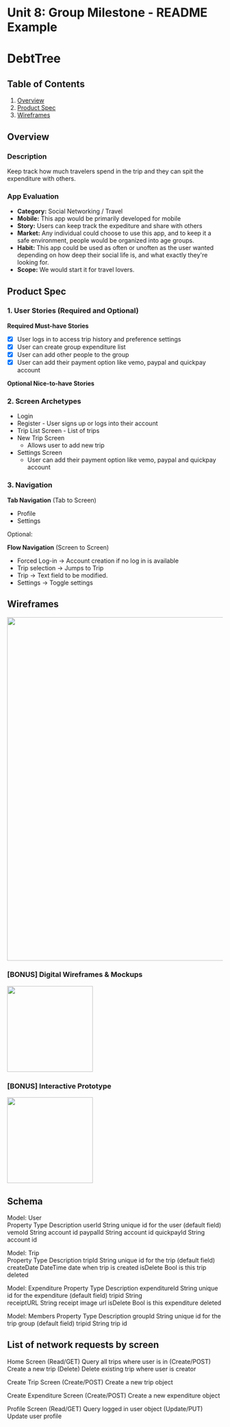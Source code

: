Unit 8: Group Milestone - README Example
===
# DebtTree

## Table of Contents
1. [Overview](#Overview)
1. [Product Spec](#Product-Spec)
1. [Wireframes](#Wireframes)

## Overview
### Description
Keep track how much travelers spend in the trip and they can spit the expenditure with others.

### App Evaluation
- **Category:** Social Networking / Travel
- **Mobile:** This app would be primarily developed for mobile
- **Story:** Users can keep track the expediture and share with others
- **Market:** Any individual could choose to use this app, and to keep it a safe environment, people would be organized into age groups.
- **Habit:** This app could be used as often or unoften as the user wanted depending on how deep their social life is, and what exactly they're looking for.
- **Scope:** We would start it for travel lovers.

## Product Spec
### 1. User Stories (Required and Optional)

**Required Must-have Stories**

-[x] User logs in to access trip history and preference settings
-[x] User can create group expenditure list
-[x] User can add other people to the group
-[x] User can add their payment option like vemo, paypal and quickpay account

**Optional Nice-to-have Stories**

### 2. Screen Archetypes

* Login 
* Register - User signs up or logs into their account
* Trip List Screen - List of trips
* New Trip Screen 
   * Allows user to add new trip 
* Settings Screen
   * User can add their payment option like vemo, paypal and quickpay account

### 3. Navigation

**Tab Navigation** (Tab to Screen)

* Profile
* Settings

Optional:

**Flow Navigation** (Screen to Screen)
* Forced Log-in -> Account creation if no log in is available
* Trip selection -> Jumps to Trip
* Trip -> Text field to be modified. 
* Settings -> Toggle settings

## Wireframes
<img src="" width=800><br>

### [BONUS] Digital Wireframes & Mockups
<img src="" height=200>

### [BONUS] Interactive Prototype
<img src="" width=200>

## Schema
Model:	User	
Property 	Type	Description
userId	String	unique id for the user (default field)
vemoId	String	account id
paypalId	String	account id
quickpayId	String	account id
		
Model:	Trip	
Property 	Type	Description
tripId	String	unique id for the trip (default field)
createDate	DateTime	date when trip is created
isDelete	Bool	is this trip deleted
		
Model:	Expenditure	
Property 	Type	Description
expenditureId	String	unique id for the expenditure (default field)
tripid	String	
receiptURL	String	receipt image url
isDelete	Bool	is this expenditure deleted
		
Model:	Members	
Property 	Type	Description
groupId	String	unique id for the trip group (default field)
tripid	String	trip id

## List of network requests by screen
Home Screen
(Read/GET) Query all trips where user is in
(Create/POST) Create a new trip
(Delete) Delete existing trip where user is creator

Create Trip Screen
(Create/POST) Create a new trip object

Create Expenditure Screen
(Create/POST) Create a new expenditure object

Profile Screen
(Read/GET) Query logged in user object
(Update/PUT) Update user profile
